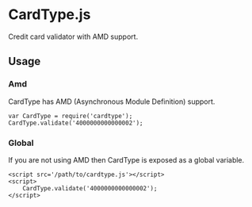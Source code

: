 # CardType.js

Credit card validator with AMD support.

## Usage

### Amd

CardType has AMD (Asynchronous Module Definition) support.

````
var CardType = require('cardtype');
CardType.validate('4000000000000002');
````

### Global

If you are not using AMD then CardType is exposed as a global variable.

````
<script src='/path/to/cardtype.js'></script>
<script>
    CardType.validate('4000000000000002');
</script>
````
